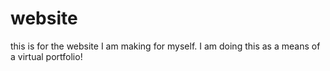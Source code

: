 # website
this is for the website I am making for myself. I am doing this as a means of a virtual portfolio!
